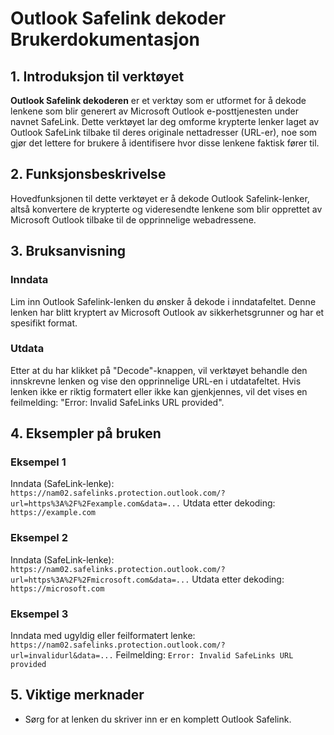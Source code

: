 # Outlook Safelink dekoder Brukerdokumentasjon

## 1. Introduksjon til verktøyet
**Outlook Safelink dekoderen** er et verktøy som er utformet for å dekode lenkene som blir generert av Microsoft Outlook e-posttjenesten under navnet SafeLink. Dette verktøyet lar deg omforme krypterte lenker laget av Outlook SafeLink tilbake til deres originale nettadresser (URL-er), noe som gjør det lettere for brukere å identifisere hvor disse lenkene faktisk fører til.

## 2. Funksjonsbeskrivelse
Hovedfunksjonen til dette verktøyet er å dekode Outlook Safelink-lenker, altså konvertere de krypterte og videresendte lenkene som blir opprettet av Microsoft Outlook tilbake til de opprinnelige webadressene.

## 3. Bruksanvisning

### Inndata
Lim inn Outlook Safelink-lenken du ønsker å dekode i inndatafeltet. Denne lenken har blitt kryptert av Microsoft Outlook av sikkerhetsgrunner og har et spesifikt format.

### Utdata
Etter at du har klikket på "Decode"-knappen, vil verktøyet behandle den innskrevne lenken og vise den opprinnelige URL-en i utdatafeltet. Hvis lenken ikke er riktig formatert eller ikke kan gjenkjennes, vil det vises en feilmelding: "Error: Invalid SafeLinks URL provided".

## 4. Eksempler på bruken

### Eksempel 1
Inndata (SafeLink-lenke):
`https://nam02.safelinks.protection.outlook.com/?url=https%3A%2F%2Fexample.com&data=...`
Utdata etter dekoding:
`https://example.com`

### Eksempel 2
Inndata (SafeLink-lenke):
`https://nam02.safelinks.protection.outlook.com/?url=https%3A%2F%2Fmicrosoft.com&data=...`
Utdata etter dekoding:
`https://microsoft.com`

### Eksempel 3
Inndata med ugyldig eller feilformatert lenke:
`https://nam02.safelinks.protection.outlook.com/?url=invalidurl&data=...`
Feilmelding:
`Error: Invalid SafeLinks URL provided`

## 5. Viktige merknader
- Sørg for at lenken du skriver inn er en komplett Outlook Safelink.